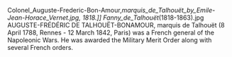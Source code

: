 Colonel_Auguste-Frederic-Bon-Amour,_marquis_de_Talhouët_by_Emile-Jean-Horace_Vernet.jpg, 1818.]] Fanny_de_Talhouët_(1818-1863).jpg AUGUSTE-FRÉDÉRIC DE TALHOUËT-BONAMOUR, marquis de Talhouët (8 April 1788, Rennes - 12 March 1842, Paris) was a French general of the Napoleonic Wars. He was awarded the Military Merit Order along with several French orders.
